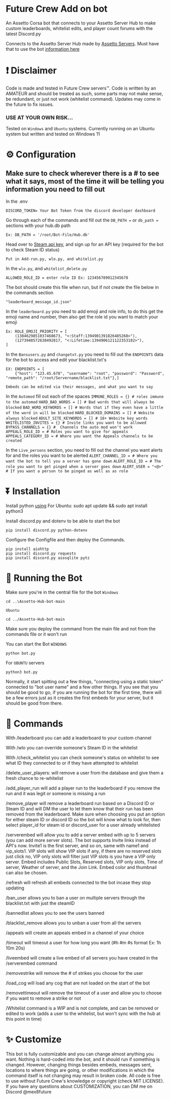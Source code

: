 # Future Crew Add on bot

An Assetto Corsa bot that connects to your Assetto Server Hub to make custom leaderboards, whitelist edits, and player count forums with the latest Discord.py

Connects to the Assetto Server Hub made by [Assetto Servers](https://assettoserver.org/patreon-docs/plugins/PatreonHubPlugin). Must have that to use the bot [information here](https://assettoserver.org/patreon-docs/assettoserver-hub/)

# ❗ Disclaimer
Code is made and tested in Future Crew servers™. Code is written by an AMATEUR and should be treated as such, some parts may not make sense, be redundant, or just not work (whitelist command). 
Updates may come in the future to fix issues. 
### USE AT YOUR OWN RISK...

Tested on `Windows` and `Ubuntu` systems.
Currently running on an Ubuntu system but written and tested on Windows 11


# ⚙️ Configuration
## Make sure to check wherever there is a # to see what it says, most of the time it will be telling you information you need to fill out
In the .env
```
DISCORD_TOKEN= Your Bot Token from the discord developer dashboard
```
Go through each of the commands and fill out the ```DB_PATH =``` or ```db_path =``` sections with your hub.db path
```
Ex: DB_PATH = '/root/Bot-File/Hub.db'
```

Head over to [Steam api key](https://steamcommunity.com/dev/apikey), and sign up for an API key (required for the bot to check Steam ID status)
```
Put in Add-run.py, wlo.py, and whitelist.py
```

In the ``wlo.py``, and ``whitelist_delete.py``
```
ALLOWED_ROLE_ID = enter role ID Ex: 123456789012345678
```
The bot should create this file when run, but if not create the file below in the commands section
```
"leaderboard_message_id.json"
```
In the ```leaderboard.py``` you need to add emoji and role info, to do this get the emoji name and number, then also get the role id you want to match your emoji
```
Ex: ROLE_EMOJI_PRIORITY = [
    (1384629851037468673, "<:Staff:1394901391826485268>"),
    (1273948572638492817, "<:Lifetime:1394906121122353182>"),
]
```
In the ```Bansusers.py``` and ```changetxt.py``` you need to fill out the ```ENDPOINTS``` data for the bot to access and edit your blacklist.txt's
```
EX: ENDPOINTS = [
    {"host": "123.45.678", "username": "root", "password": "Password", "remote_path": "/root/Servername/blacklist.txt"},]
```
```
Embeds can be edited via their messages, and what you want to say
```
In the ```Automod``` fill out each of the spaces
```IMMUNE_ROLES = {} # roles immune to the automod``` ```HARD_BAD_WORDS = [] # Bad words that will always be blocked``` ```BAD_WORD_KEYWORDS = [] # Words that if they even have a little of the word in will be blocked``` 
```HARD_BLOCKED_DOMAINS = [] # Website always blocked``` ```ADULT_SITE_KEYWORDS = [] # 18+ Website key words``` ```WHITELISTED_INVITES = {} # Invite links you want to be allowed``` ```BYPASS_CHANNELS = {} #  Channels the auto mod won't work```
```APPEALS_ROLE_ID = # Roles you want to give for appeals``` ```APPEALS_CATEGORY_ID = # Where you want the Appeals channels to be created```

In the ```Live_persons``` section, you need to fill out the channel you want alerts for and the roles you want to be alerted
```ALERT_CHANNEL_ID = # Where you want the bot to tell you a server has gone down```
```ALERT_ROLE_ID = # The role you want to get pinged when a server goes down```
```ALERT_USER = "<@>" # If you want a person to be pinged as well as as role```

# ⏬ Installation
Install python [using](https://www.python.org/downloads/) 
For Ubuntu: sudo apt update && sudo apt install python3

Install discord.py and dotenv to be able to start the bot
```
pip install discord.py python-dotenv
```

Configure the Configfile and then deploy the Commands.
```
pip install aiohttp
pip install discord.py requests
pip install discord.py aiosqlite pytz
```

# 🤖 Running the Bot

Make sure you're in the central file for the bot `Windows`
```
cd ..\Assetto-Hub-bot-main
```
`Ubuntu`
```
cd ../Assetto-Hub-bot-main
```

Make sure you deploy the command from the main file and not from the commands file or it won't run

You can start the Bot `WINDOWS`
```
python bot.py
```

For `UBUNTU` servers
```
python3 bot.py
```

Normally, it start spitting out a few things, "connecting using a static token" connected to "bot user name" and a few other things. If you see that you should be good to go, if you are running the bot for the first time, there will be a few errors just as it creates the first embeds for your server, but it should be good from there.

# 📝 Commands
With /leaderboard you can add a leaderboard to your custom channel

With /wlo you can override someone's Steam ID in the whitelist 

With /check_whitelist you can check someone's status on whitelist to see what ID they connected to or if they have attempted to whitelist

/delete_user_players: will remove a user from the database and give them a fresh chance to re-whitelist 

/add_player_run will add a player run to the leaderboard if you remove the run and it was legit or someone is missing a run

/remove_player will remove a leaderboard run based on a Discord ID or Steam ID and will DM the user to let them know that their run has been removed from the leaderboard. Make sure when choosing you put an option for either steam ID or discord ID so the bot will know what to look for, then select player_id for steam id or discord_user for a user already whitelisted

/serverembed will allow you to add a server embed with up to 5 servers (you can add more server slots). The bot supports Invite links instead of API's now. Invite1 is the first server, and so on, same with name1 and vip_slots1. VIP slots will show VIP slots if any, if there are no reserved slots just click no, VIP only slots will filter just VIP slots is you have a VIP only server. Embed includes Public Slots, Reserved slots, VIP only slots, Time of server, Weather of server, and the Join Link. Embed color and thumbnail can also be chosen. 

/refresh will refresh all embeds connected to the bot incase they stop updating 

/ban_user allows you to ban a user on multiple servers through the blacklist.txt with just the steamID

/bannedlist allows you to see the users banned 

/blacklist_remove allows you to unban a user from all the servers

/appeals will create an appeals embed in a channel of your choice

/timeout will timeout a user for how long you want (#h #m #s format Ex: 1h 10m 20s)

/liveembed will create a live embed of all servers you have created in the /serverembed command 

/removestrike will remove the # of strikes you choose for the user

/load_cog will load any cog that are not loaded on the start of the bot

/removettimeout will remove the timeout of a user and allow you to choose if you want to remove a strike or not

/Whitelist command is a WIP and is not complete, and can be removed or edited to work (adds a user to the whitelist, but won't sync with the hub at this point in time)

# ✨ Customize
This bot is fully customizable and you can change almost anything you want. Nothing is hard-coded into the bot, and it should run if something is changed. However, changing things besides embeds, messages sent, locations to where things are going, or other modifications in which the command itself is not changing may result in broken code. All code is free to use without Future Crew's knowledge or copyright (check MIT LICENSE). If you have any questions about CUSTOMIZATION, you can DM me on Discord @mex8future
